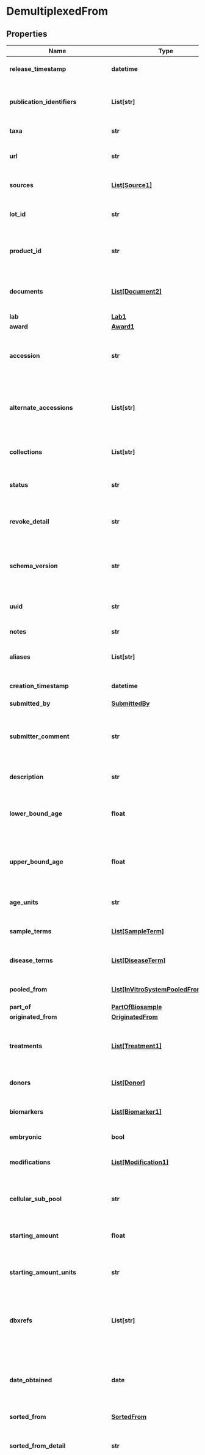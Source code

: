 # DemultiplexedFrom


## Properties

Name | Type | Description | Notes
------------ | ------------- | ------------- | -------------
**release_timestamp** | **datetime** | The date the object was released. | [optional] 
**publication_identifiers** | **List[str]** | The publication identifiers that provide more information about the object. | [optional] 
**taxa** | **str** | The species of the organism. | [optional] 
**url** | **str** | An external resource with additional information. | [optional] 
**sources** | [**List[Source1]**](Source1.md) | The originating lab(s) or vendor(s). | 
**lot_id** | **str** | The lot identifier provided by the originating lab or vendor. | [optional] 
**product_id** | **str** | The product identifier provided by the originating lab or vendor. | [optional] 
**documents** | [**List[Document2]**](Document2.md) | Documents that provide additional information (not data file). | [optional] 
**lab** | [**Lab1**](Lab1.md) |  | 
**award** | [**Award1**](Award1.md) |  | 
**accession** | **str** | A unique identifier to be used to reference the object prefixed with IGVF. | [optional] 
**alternate_accessions** | **List[str]** | Accessions previously assigned to objects that have been merged with this object. | [optional] 
**collections** | **List[str]** | Some samples are part of particular data collections. | [optional] 
**status** | **str** | The status of the metadata object. | [optional] [default to 'in progress']
**revoke_detail** | **str** | Explanation of why an object was transitioned to the revoked status. | [optional] 
**schema_version** | **str** | The version of the JSON schema that the server uses to validate the object. | [optional] [default to '21']
**uuid** | **str** | The unique identifier associated with every object. | [optional] 
**notes** | **str** | DACC internal notes. | [optional] 
**aliases** | **List[str]** | Lab specific identifiers to reference an object. | [optional] 
**creation_timestamp** | **datetime** | The date the object was created. | [optional] 
**submitted_by** | [**SubmittedBy**](SubmittedBy.md) |  | [optional] 
**submitter_comment** | **str** | Additional information specified by the submitter to be displayed as a comment on the portal. | [optional] 
**description** | **str** | A plain text description of the object. | [optional] 
**lower_bound_age** | **float** | Lower bound of age of the organism at the time of collection of the sample. | [optional] 
**upper_bound_age** | **float** | Upper bound of age of the organism at the time of collection of the sample. | [optional] 
**age_units** | **str** | The units of time associated with age of the biosample. | [optional] 
**sample_terms** | [**List[SampleTerm]**](SampleTerm.md) | Ontology terms identifying a biosample. | 
**disease_terms** | [**List[DiseaseTerm]**](DiseaseTerm.md) | Ontology term of the disease associated with the biosample. | [optional] 
**pooled_from** | [**List[InVitroSystemPooledFromInner]**](InVitroSystemPooledFromInner.md) | The biosamples this biosample is pooled from. | [optional] 
**part_of** | [**PartOfBiosample**](PartOfBiosample.md) |  | [optional] 
**originated_from** | [**OriginatedFrom**](OriginatedFrom.md) |  | [optional] 
**treatments** | [**List[Treatment1]**](Treatment1.md) | A list of treatments applied to the biosample with the purpose of perturbation. | [optional] 
**donors** | [**List[Donor]**](Donor.md) | Donor(s) the sample was derived from. | 
**biomarkers** | [**List[Biomarker1]**](Biomarker1.md) | Biological markers that are associated with this sample. | [optional] 
**embryonic** | **bool** | Biosample is embryonic. | [optional] 
**modifications** | [**List[Modification1]**](Modification1.md) | Links to modifications applied to this biosample. | [optional] 
**cellular_sub_pool** | **str** | Cellular sub-pool fraction of the sample. Also known as PKR and sub-library. | [optional] 
**starting_amount** | **float** | The initial quantity of samples obtained. | [optional] 
**starting_amount_units** | **str** | The units used to quantify the amount of samples obtained. | [optional] 
**dbxrefs** | **List[str]** | Biosample identifiers from external resources, such as Biosample database or Cellosaurus. | [optional] 
**date_obtained** | **date** | The date the sample was harvested, dissected or created, depending on the type of the sample. | [optional] 
**sorted_from** | [**SortedFrom**](SortedFrom.md) |  | [optional] 
**sorted_from_detail** | **str** | Detail for sample sorted into fractions capturing information about sorting. | [optional] 
**virtual** | **bool** | Virtual samples are not representing actual physical entities from experiments, but rather capturing metadata about hypothetical samples that the reported analysis results are relevant for. | [optional] [default to False]
**construct_library_sets** | [**List[ConstructLibrarySet]**](ConstructLibrarySet.md) | The construct library sets of vectors introduced to this sample prior to performing an assay. | [optional] 
**moi** | **float** | The actual multiplicity of infection (MOI) for vectors introduced to this sample. At least one construct library set must be specified in order to specify MOI. This property should capture the actual MOI, and not the targeted MOI. | [optional] 
**nucleic_acid_delivery** | **str** | Method of introduction of nucleic acid into the cell. | [optional] 
**time_post_library_delivery** | **float** | The time that elapsed past the time-point when the construct library sets were introduced. | [optional] 
**time_post_library_delivery_units** | **str** | The units of time that elapsed past the point when the construct library sets were introduced. | [optional] 
**protocols** | **List[str]** | Links to the protocol(s) for preparing the samples on Protocols.io. | [optional] 
**classifications** | **List[str]** | The general category of this type of in vitro system. | 
**time_post_change** | **float** | The time that elapsed past the time-point when the cell fate change treatments were introduced. | [optional] 
**time_post_change_units** | **str** | The units of time that elapsed past the point when the cell fate change treatments were introduced. | [optional] 
**cell_fate_change_treatments** | [**List[Treatment1]**](Treatment1.md) | A list of treatments applied to the biosample with the purpose of differentiation, dedifferentiation, or reprogramming. | [optional] 
**cell_fate_change_protocol** | [**CellFateChangeProtocol**](CellFateChangeProtocol.md) |  | [optional] 
**demultiplexed_from** | [**DemultiplexedFrom**](DemultiplexedFrom.md) |  | [optional] 
**passage_number** | **int** | Number of passages including the passages from the source. | [optional] 
**targeted_sample_term** | [**TargetedSampleTerm**](TargetedSampleTerm.md) |  | [optional] 
**growth_medium** | **str** | A growth medium of the in vitro system. | [optional] 
**id** | **str** |  | [optional] 
**type** | **List[str]** |  | [optional] 
**summary** | **str** | A summary of the sample. | [optional] 
**file_sets** | **List[object]** | The file sets linked to this sample. | [optional] 
**multiplexed_in** | **List[object]** | The multiplexed samples in which this sample is included. | [optional] 
**sorted_fractions** | **List[object]** | The fractions into which this sample has been sorted. | [optional] 
**origin_of** | **List[object]** | The samples which originate from this sample, such as through a process of cell differentiation. | [optional] 
**institutional_certificates** | **List[object]** | The institutional certificates under which use of this sample is approved. | [optional] 
**sex** | **str** |  | [optional] 
**age** | **str** | Age of organism at the time of collection of the sample. | [optional] 
**upper_bound_age_in_hours** | **float** | Upper bound of age of organism in hours at the time of collection of the sample. | [optional] 
**lower_bound_age_in_hours** | **float** | Lower bound of age of organism in hours at the time of collection of the sample . | [optional] 
**parts** | **List[object]** | The parts into which this sample has been divided. | [optional] 
**pooled_in** | **List[object]** | The pooled samples in which this sample is included. | [optional] 
**demultiplexed_to** | **List[object]** | The parts into which this sample has been demultiplexed. | [optional] 

## Example

```python
from openapi_client.models.demultiplexed_from import DemultiplexedFrom

# TODO update the JSON string below
json = "{}"
# create an instance of DemultiplexedFrom from a JSON string
demultiplexed_from_instance = DemultiplexedFrom.from_json(json)
# print the JSON string representation of the object
print(DemultiplexedFrom.to_json())

# convert the object into a dict
demultiplexed_from_dict = demultiplexed_from_instance.to_dict()
# create an instance of DemultiplexedFrom from a dict
demultiplexed_from_from_dict = DemultiplexedFrom.from_dict(demultiplexed_from_dict)
```
[[Back to Model list]](../README.md#documentation-for-models) [[Back to API list]](../README.md#documentation-for-api-endpoints) [[Back to README]](../README.md)


